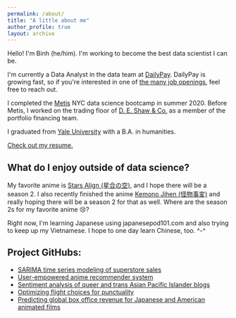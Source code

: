 ```yaml
---
permalink: /about/
title: "A little about me"
author_profile: true
layout: archive
---
```

Hello! I'm Binh (he/him). I'm working to become the best data scientist I can be.

I'm currently a Data Analyst in the data team at [DailyPay](https://www.dailypay.com/). DailyPay is growing fast, so if you're interested in one of [the many job openings](https://boards.greenhouse.io/dailypayinc), feel free to reach out.  

I completed the [Metis](https://www.thisismetis.com/) NYC data science bootcamp in summer 2020. Before Metis, I worked on the trading floor of [D. E. Shaw & Co.](https://www.deshaw.com/) as a member of the portfolio financing team.

I graduated from [Yale University](https://yalecollege.yale.edu/) with a B.A. in humanities.

[Check out my resume.](https://github.com/binh748/resume/blob/main/Binh-Hoang-Resume.pdf)

## What do I enjoy outside of data science?

My favorite anime is [Stars Align (星合の空)](https://myanimelist.net/anime/37972/Hoshiai_no_Sora), and I hope there will be a season 2. I also recently finished the anime [Kemono Jihen (怪物事変)](https://myanimelist.net/anime/40908/Kemono_Jihen) and really hoping there will be a season 2 for that as well. Where are the season 2s for my favorite anime :cry:? 

Right now, I'm learning Japanese using japanesepod101.com and also trying to keep up my Vietnamese. I hope to one day learn Chinese, too. ^-^

## Project GitHubs:
* [SARIMA time series modeling of superstore sales](https://github.com/binh748/superstore-sales)
* [User-empowered anime recommender system](https://github.com/binh748/anime-recommender)
* [Sentiment analysis of queer and trans Asian Pacific Islander blogs](https://github.com/binh748/queer-asian-stories)
* [Optimizing flight choices for punctuality](https://github.com/binh748/flight-classification)
* [Predicting global box office revenue for Japanese and American animated films](https://github.com/binh748/animation-regression)
